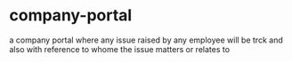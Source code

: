 # company-portal
a company portal where any issue raised by any employee will be trck and also with reference to whome the issue matters or relates to
